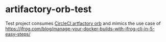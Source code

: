 # artifactory-orb-test
Test project consumes [CircleCI artfactory orb](https://github.com/CircleCI-Public/artifactory-orb) and mimics the use case of https://jfrog.com/blog/manage-your-docker-builds-with-jfrog-cli-in-5-easy-steps/

